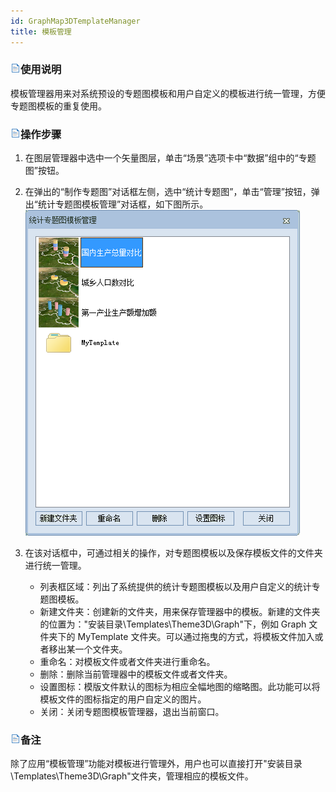 ```yaml
---
id: GraphMap3DTemplateManager
title: 模板管理  
---  
```

### ![](../../img/read.gif)使用说明

模板管理器用来对系统预设的专题图模板和用户自定义的模板进行统一管理，方便专题图模板的重复使用。

### ![](../../img/read.gif)操作步骤

1. 在图层管理器中选中一个矢量图层，单击“场景”选项卡中“数据”组中的“专题图”按钮。
2. 在弹出的“制作专题图”对话框左侧，选中“统计专题图”，单击“管理”按钮，弹出“统计专题图模板管理”对话框，如下图所示。   
![](img/GraphTemplateManagerDia.png)  

3. 在该对话框中，可通过相关的操作，对专题图模板以及保存模板文件的文件夹进行统一管理。 
    * 列表框区域：列出了系统提供的统计专题图模板以及用户自定义的统计专题图模板。
    * 新建文件夹：创建新的文件夹，用来保存管理器中的模板。新建的文件夹的位置为："安装目录\Templates\Theme3D\Graph\"下，例如 Graph 文件夹下的 MyTemplate 文件夹。可以通过拖曳的方式，将模板文件加入或者移出某一个文件夹。
    * 重命名：对模板文件或者文件夹进行重命名。
    * 删除：删除当前管理器中的模板文件或者文件夹。
    * 设置图标：模版文件默认的图标为相应全幅地图的缩略图。此功能可以将模板文件的图标指定的用户自定义的图片。
    * 关闭：关闭专题图模板管理器，退出当前窗口。

### ![](../../img/read.gif)备注

除了应用“模板管理”功能对模板进行管理外，用户也可以直接打开"安装目录\Templates\Theme3D\Graph"文件夹，管理相应的模板文件。






